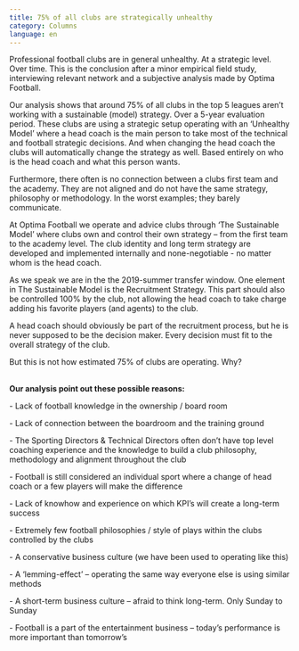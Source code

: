 ```yaml
---
title: 75% of all clubs are strategically unhealthy
category: Columns
language: en
---
```

Professional football clubs are in general unhealthy. At a strategic level. Over time. This is the conclusion after a minor empirical field study, interviewing relevant network and a subjective analysis made by Optima Football.

Our analysis shows that around 75% of all clubs in the top 5 leagues aren’t working with a sustainable (model) strategy. Over a 5-year evaluation period. These clubs are using a strategic setup operating with an ‘Unhealthy Model’ where a head coach is the main person to take most of the technical and football strategic decisions. And when changing the head coach the clubs will automatically change the strategy as well. Based entirely on who is the head coach and what this person wants.

Furthermore, there often is no connection between a clubs first team and the academy. They are not aligned and do not have the same strategy, philosophy or methodology. In the worst examples; they barely communicate.

At Optima Football we operate and advice clubs through ‘The Sustainable Model’ where clubs own and control their own strategy – from the first team to the academy level. The club identity and long term strategy are developed and implemented internally and none-negotiable - no matter whom is the head coach.

As we speak we are in the the 2019-summer transfer window. One element in The Sustainable Model is the Recruitment Strategy. This part should also be controlled 100% by the club, not allowing the head coach to take charge adding his favorite players (and agents) to the club.

A head coach should obviously be part of the recruitment process, but he is never supposed to be the decision maker. Every decision must fit to the overall strategy of the club.

But this is not how estimated 75% of clubs are operating. Why?

\
**Our analysis point out these possible reasons:**

\- Lack of football knowledge in the ownership / board room

\- Lack of connection between the boardroom and the training ground

\- The Sporting Directors & Technical Directors often don’t have top level coaching experience and the knowledge to build a club philosophy, methodology and alignment throughout the club

\- Football is still considered an individual sport where a change of head coach or a few players will make the difference

\- Lack of knowhow and experience on which KPI’s will create a long-term success

\- Extremely few football philosophies / style of plays within the clubs controlled by the clubs

\- A conservative business culture (we have been used to operating like this)

\- A ‘lemming-effect’ – operating the same way everyone else is using similar methods

\- A short-term business culture – afraid to think long-term. Only Sunday to Sunday

\- Football is a part of the entertainment business – today’s performance is more important than tomorrow’s
